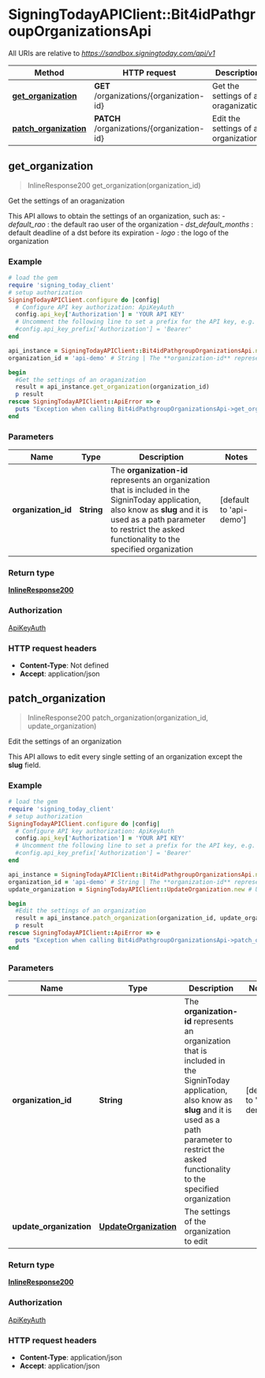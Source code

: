 # SigningTodayAPIClient::Bit4idPathgroupOrganizationsApi

All URIs are relative to *https://sandbox.signingtoday.com/api/v1*

Method | HTTP request | Description
------------- | ------------- | -------------
[**get_organization**](Bit4idPathgroupOrganizationsApi.md#get_organization) | **GET** /organizations/{organization-id} | Get the settings of an oraganization
[**patch_organization**](Bit4idPathgroupOrganizationsApi.md#patch_organization) | **PATCH** /organizations/{organization-id} | Edit the settings of an organization



## get_organization

> InlineResponse200 get_organization(organization_id)

Get the settings of an oraganization

This API allows to obtain the settings of an organization, such as:   - _default_rao_ : the default rao user of the organization   - _dst_default_months_ : default deadline of a dst before its expiration   - _logo_ : the logo of the organization 

### Example

```ruby
# load the gem
require 'signing_today_client'
# setup authorization
SigningTodayAPIClient.configure do |config|
  # Configure API key authorization: ApiKeyAuth
  config.api_key['Authorization'] = 'YOUR API KEY'
  # Uncomment the following line to set a prefix for the API key, e.g. 'Bearer' (defaults to nil)
  #config.api_key_prefix['Authorization'] = 'Bearer'
end

api_instance = SigningTodayAPIClient::Bit4idPathgroupOrganizationsApi.new
organization_id = 'api-demo' # String | The **organization-id** represents an organization that is included in the SigninToday application, also know as **slug** and it is used as a path parameter to restrict the asked functionality to the specified organization 

begin
  #Get the settings of an oraganization
  result = api_instance.get_organization(organization_id)
  p result
rescue SigningTodayAPIClient::ApiError => e
  puts "Exception when calling Bit4idPathgroupOrganizationsApi->get_organization: #{e}"
end
```

### Parameters


Name | Type | Description  | Notes
------------- | ------------- | ------------- | -------------
 **organization_id** | **String**| The **organization-id** represents an organization that is included in the SigninToday application, also know as **slug** and it is used as a path parameter to restrict the asked functionality to the specified organization  | [default to &#39;api-demo&#39;]

### Return type

[**InlineResponse200**](InlineResponse200.md)

### Authorization

[ApiKeyAuth](../README.md#ApiKeyAuth)

### HTTP request headers

- **Content-Type**: Not defined
- **Accept**: application/json


## patch_organization

> InlineResponse200 patch_organization(organization_id, update_organization)

Edit the settings of an organization

This API allows to edit every single setting of an organization except the **slug** field. 

### Example

```ruby
# load the gem
require 'signing_today_client'
# setup authorization
SigningTodayAPIClient.configure do |config|
  # Configure API key authorization: ApiKeyAuth
  config.api_key['Authorization'] = 'YOUR API KEY'
  # Uncomment the following line to set a prefix for the API key, e.g. 'Bearer' (defaults to nil)
  #config.api_key_prefix['Authorization'] = 'Bearer'
end

api_instance = SigningTodayAPIClient::Bit4idPathgroupOrganizationsApi.new
organization_id = 'api-demo' # String | The **organization-id** represents an organization that is included in the SigninToday application, also know as **slug** and it is used as a path parameter to restrict the asked functionality to the specified organization 
update_organization = SigningTodayAPIClient::UpdateOrganization.new # UpdateOrganization | The settings of the organization to edit

begin
  #Edit the settings of an organization
  result = api_instance.patch_organization(organization_id, update_organization)
  p result
rescue SigningTodayAPIClient::ApiError => e
  puts "Exception when calling Bit4idPathgroupOrganizationsApi->patch_organization: #{e}"
end
```

### Parameters


Name | Type | Description  | Notes
------------- | ------------- | ------------- | -------------
 **organization_id** | **String**| The **organization-id** represents an organization that is included in the SigninToday application, also know as **slug** and it is used as a path parameter to restrict the asked functionality to the specified organization  | [default to &#39;api-demo&#39;]
 **update_organization** | [**UpdateOrganization**](UpdateOrganization.md)| The settings of the organization to edit | 

### Return type

[**InlineResponse200**](InlineResponse200.md)

### Authorization

[ApiKeyAuth](../README.md#ApiKeyAuth)

### HTTP request headers

- **Content-Type**: application/json
- **Accept**: application/json

